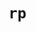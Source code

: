# `rp`

<rp abbr accept accept-charset accesskey action align alink allow allowfullscreen allowpaymentrequest allowusermedia alt archive as async autocapitalize autocomplete autofocus autoplay axis background bgcolor blocking border cellpadding cellspacing char charoff charset checked cite class classid clear code codebase codetype color cols colspan compact content contenteditable controls coords crossorigin data datetime declare decoding default defer dir dirname disabled download draggable enctype enterkeyhint face fetchpriority for form formaction formenctype formmethod formnovalidate formtarget frame frameborder headers height hidden high href hreflang hspace http-equiv id imagesizes imagesrcset inert inputmode integrity is ismap itemid itemprop itemref itemscope itemtype kind label lang language link list loading longdesc loop low manifest marginheight marginwidth max maxlength media method min minlength multiple muted name nohref nomodule nonce noresize noshade novalidate nowrap object open optimum pattern ping placeholder playsinline popover popovertarget popovertargetaction poster preload profile prompt readonly referrerpolicy rel required rev reversed rows rowspan rules sandbox scheme scope scrolling selected shadowrootclonable shadowrootdelegatesfocus shadowrootmode shape size sizes slot span spellcheck src srcdoc srclang srcset standby start step style summary tabindex target text title translate type typemustmatch usemap valign value valuetype version vlink vspace width wrap writingsuggestions></rp>
